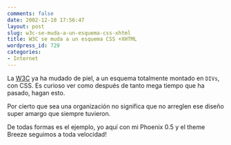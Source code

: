 ```yaml
---
comments: false
date: 2002-12-10 17:56:47
layout: post
slug: w3c-se-muda-a-un-esquema-css-xhtml
title: W3C se muda a un esquema CSS +XHTML
wordpress_id: 729
categories:
- Internet
---
```


La [W3C](http://www.w3c.org) ya ha mudado de piel, a un esquema totalmente montado en `DIVs`, con CSS. Es curioso ver como después de tanto mega tiempo que ha pasado, hagan esto.





Por cierto que sea una organización no significa que no arreglen ese diseño super amargo que siempre tuvieron.





De todas formas es el ejemplo, yo aquí con mi Phoenix 0.5 y el theme Breeze seguimos a toda velocidad!




 

